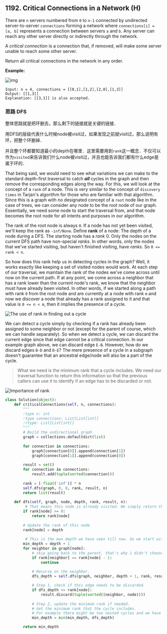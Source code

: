 ## 1192. Critical Connections in a Network (H)

There are `n` servers numbered from `0` to `n-1` connected by undirected server-to-server `connections` forming a network where `connections[i] = [a, b]` represents a connection between servers `a` and `b`. Any server can reach any other server directly or indirectly through the network.

A *critical connection* is a connection that, if removed, will make some server unable to reach some other server.

Return all critical connections in the network in any order.

**Example:**

![img](https://assets.leetcode.com/uploads/2019/09/03/1537_ex1_2.png)

```
Input: n = 4, connections = [[0,1],[1,2],[2,0],[1,3]]
Output: [[1,3]]
Explanation: [[3,1]] is also accepted.
```



### 思路 DFS

整体思路就是把环删去，那么剩下的链接就是关键的链接．

用DFS的层级代表什么时候node被visit过，如果发现之前就visit过，那么说明有环，把整个环删掉．

并且整个环都要知道最小的depth在哪里．这里需要用到`rank`这一概念．不仅可以作为`visited`来告诉我们什么node被visit过，并且也能告诉我们都有什么edge是属于环的．

That being said, we would need to see what variations we can make to the standard depth-first traversal to catch ***all*** cycles in the graph and then remove the corresponding edges along the way. For this, we will look at the concept of a `rank` of a node. This is very similar to the concept of `discovery times` in Tarjan's algorithm for those who are familiar with that algorithm. Since this is a graph with no designated concept of a `root` node like in the case of trees, we can consider any node to be the root node of our graph. Essentially, we need some node to start the traversal from, and that node becomes the root node for all intents and purposes in our algorithm.

The rank of the root node is always `0`. If a node has not yet been visited, we'll keep the rank as `-inf/None`. Define **rank** of a node: The depth of a node during a DFS. The starting node has a *rank* 0. Only the nodes on the current DFS path have non-special *ranks*. In other words, only the nodes that we've started visiting, but haven't finished visiting, have *ranks*. So `0 <= rank < n`.

So how does this rank help us in detecting cycles in the graph? Well, it works exactly like keeping a set of visited nodes would work. At each step of our traversal, we maintain the rank of the nodes we've come across until now on the current path. If at any point, we come across a neighbor that has a rank lower than the current node's rank, we know that the neighbor must have already been visited. In other words, if we started along a path with rank `0` from the root node and are currently at a node with rank `m` and now we discover a node that already has a rank assigned to it and that value is `0 <= n < m`, then it implies the presence of a cycle.

![The use of rank in finding out a cycle](https://leetcode.com/problems/critical-connections-in-a-network/Figures/1192/img3.png)

We can detect a cycle simply by checking if a rank has already been assigned to some neighbor or not (except for the parent of course, which we can handle separately). So when we detect a cycle, we can discard the current edge since that edge cannot be a critical connection. In our example graph above, we can discard edge `E-B`. However, how do we discard edges `B-D` and `D-E`? The mere presence of a cycle in a subgraph doesn't guarantee that an ancestral edge/node will also be a part of the cycle.

> What we need is the minimum rank that a cycle includes. We need our traversal function to return this information so that the previous callers can use it to identify if an edge has to be discarded or not.

![Importance of rank](https://leetcode.com/problems/critical-connections-in-a-network/Figures/1192/img4.png)

```python
class Solution(object):
    def criticalConnections(self, n, connections):
        """
        :type n: int
        :type connections: List[List[int]]
        :rtype: List[List[int]]
        """
        # Build the undirectional graph
        graph = collections.defaultdict(list)
        
        for connection in connections:
            graph[connection[0]].append(connection[1])
            graph[connection[1]].append(connection[0])
        
        result = set()
        for connection in connections:
            result.add(tuple(sorted(connection)))
        
        rank = [-float('inf')] * n
        self.dfs(graph, 0, 0, rank, result, n)
        return list(result)
        
    def dfs(self, graph, node, depth, rank, result, n):
         # That means this node is already visited. We simply return the rank.
        if rank[node] >= 0:
            return rank[node]
        
        # Update the rank of this node
        rank[node] = depth
        
         # This is the max depth we have seen till now. So we start with this instead of INT_MAX or something.
        min_depth = depth + 1
        for neighbor in graph[node]:
            # skip going back to the parent, that's why i didn't choose -1 as the special value, in case depth == 0.
            if rank[neighbor] == rank[node] - 1:
                continue
            
            # Recurse on the neighbor. 
            dfs_depth = self.dfs(graph, neighbor, depth + 1, rank, result, n)

            # Step 1, check if this edge needs to be discarded.
            if dfs_depth <= rank[node]:
                result.discard(tuple(sorted((neighbor, node))))
            
            # Step 2, update the minimum rank if needed.
            # Get the minimum rank that the cycle includes. 
            # For example there might be two nested cycles and we have to find the bigger one
            min_depth = min(min_depth, dfs_depth)

        return min_depth
```

